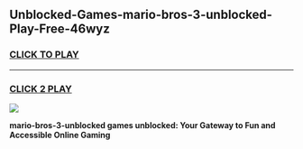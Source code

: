 
## Unblocked-Games-mario-bros-3-unblocked-Play-Free-46wyz
<h3>
<a href="https://premium76.site?title=mario-bros-3-unblocked&ref=20M">CLICK TO PLAY</a></h3>
<hr>

<h3>
<a href="https://premium76.site?title=mario-bros-3-unblocked&ref=20M">CLICK 2 PLAY</a>
  
</h3>

<a href="https://premium76.site?title=mario-bros-3-unblocked&ref=19M"><img src="https://clearcache.store/games.png"></a>


**mario-bros-3-unblocked games unblocked: Your Gateway to Fun and Accessible Online Gaming**

